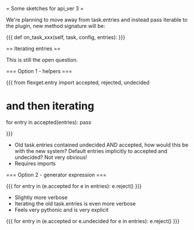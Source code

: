 = Some sketches for api_ver 3 =

We're planning to move away from task.entries and instead pass iterable to the plugin, new method signature will be:

{{{
def on_task_xxx(self, task, config, entries):
}}}

== Iterating entries ==

This is still the open question.

=== Option 1 - helpers ===

{{{
from flexget.entry import accepted, rejected, undecided

# and then iterating
for entry in accepted(entries):
  pass

}}}

* Old task.entries contained undecided AND accepted, how would this be with the new system? Default entries implicitly to accepted and undecided? Not very obvious!
* Requires imports

=== Option 2 - generator expression ===

{{{
for entry in (e.accepted for e in entries):
  e.reject()
}}}

* Slightly more verbose
* Iterating the old task.entries is even more verbose
* Feels very pythonic and is very explicit

{{{
for entry in (e.accepted or e.undecided for e in entries):
  e.reject()
}}}

